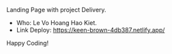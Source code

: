 Landing Page with project Delivery.

- Who: Le Vo Hoang Hao Kiet.
- Link Deploy: https://keen-brown-4db387.netlify.app/

Happy Coding!
